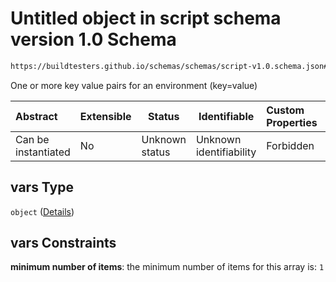 # Untitled object in script schema version 1.0 Schema

```txt
https://buildtesters.github.io/schemas/schemas/script-v1.0.schema.json#/properties/vars
```

One or more key value pairs for an environment (key=value)


| Abstract            | Extensible | Status         | Identifiable            | Custom Properties | Additional Properties | Access Restrictions | Defined In                                                                         |
| :------------------ | ---------- | -------------- | ----------------------- | :---------------- | --------------------- | ------------------- | ---------------------------------------------------------------------------------- |
| Can be instantiated | No         | Unknown status | Unknown identifiability | Forbidden         | Allowed               | none                | [script-v1.0.schema.json\*](../out/script-v1.0.schema.json "open original schema") |

## vars Type

`object` ([Details](global-definitions-env.md))

## vars Constraints

**minimum number of items**: the minimum number of items for this array is: `1`
